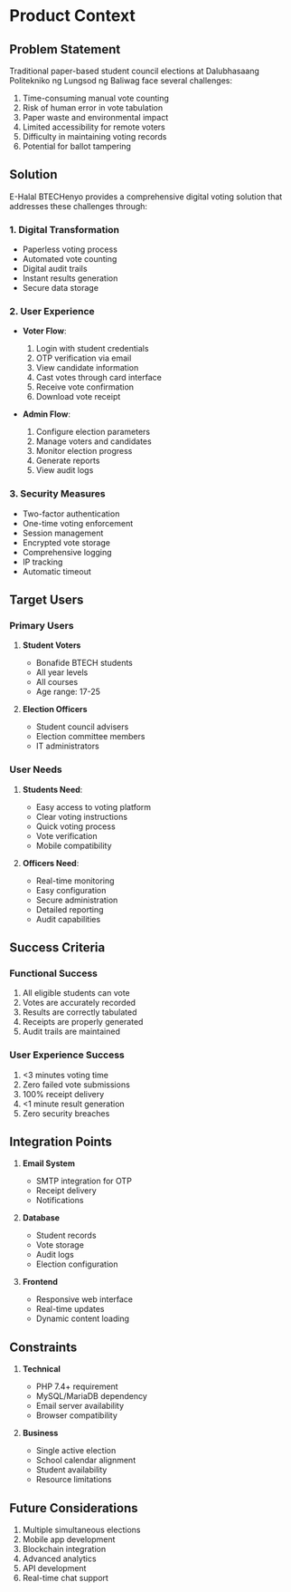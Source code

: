 # Product Context

## Problem Statement
Traditional paper-based student council elections at Dalubhasaang Politekniko ng Lungsod ng Baliwag face several challenges:
1. Time-consuming manual vote counting
2. Risk of human error in vote tabulation
3. Paper waste and environmental impact
4. Limited accessibility for remote voters
5. Difficulty in maintaining voting records
6. Potential for ballot tampering

## Solution
E-Halal BTECHenyo provides a comprehensive digital voting solution that addresses these challenges through:

### 1. Digital Transformation
- Paperless voting process
- Automated vote counting
- Digital audit trails
- Instant results generation
- Secure data storage

### 2. User Experience
- **Voter Flow**:
  1. Login with student credentials
  2. OTP verification via email
  3. View candidate information
  4. Cast votes through card interface
  5. Receive vote confirmation
  6. Download vote receipt

- **Admin Flow**:
  1. Configure election parameters
  2. Manage voters and candidates
  3. Monitor election progress
  4. Generate reports
  5. View audit logs

### 3. Security Measures
- Two-factor authentication
- One-time voting enforcement
- Session management
- Encrypted vote storage
- Comprehensive logging
- IP tracking
- Automatic timeout

## Target Users

### Primary Users
1. **Student Voters**
   - Bonafide BTECH students
   - All year levels
   - All courses
   - Age range: 17-25

2. **Election Officers**
   - Student council advisers
   - Election committee members
   - IT administrators

### User Needs
1. **Students Need**:
   - Easy access to voting platform
   - Clear voting instructions
   - Quick voting process
   - Vote verification
   - Mobile compatibility

2. **Officers Need**:
   - Real-time monitoring
   - Easy configuration
   - Secure administration
   - Detailed reporting
   - Audit capabilities

## Success Criteria

### Functional Success
1. All eligible students can vote
2. Votes are accurately recorded
3. Results are correctly tabulated
4. Receipts are properly generated
5. Audit trails are maintained

### User Experience Success
1. <3 minutes voting time
2. Zero failed vote submissions
3. 100% receipt delivery
4. <1 minute result generation
5. Zero security breaches

## Integration Points
1. **Email System**
   - SMTP integration for OTP
   - Receipt delivery
   - Notifications

2. **Database**
   - Student records
   - Vote storage
   - Audit logs
   - Election configuration

3. **Frontend**
   - Responsive web interface
   - Real-time updates
   - Dynamic content loading

## Constraints
1. **Technical**
   - PHP 7.4+ requirement
   - MySQL/MariaDB dependency
   - Email server availability
   - Browser compatibility

2. **Business**
   - Single active election
   - School calendar alignment
   - Student availability
   - Resource limitations

## Future Considerations
1. Multiple simultaneous elections
2. Mobile app development
3. Blockchain integration
4. Advanced analytics
5. API development
6. Real-time chat support 